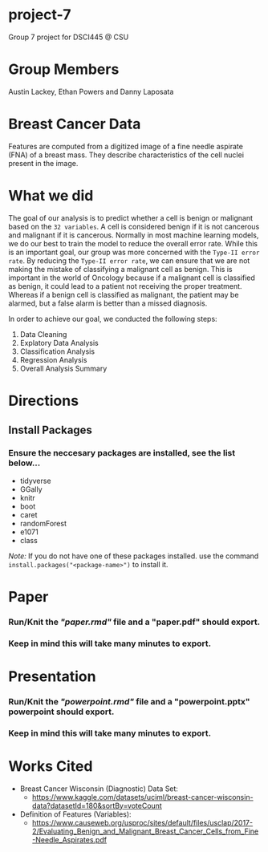 # project-7
Group 7 project for DSCI445 @ CSU

# Group Members
Austin Lackey, Ethan Powers and Danny Laposata

# Breast Cancer Data
Features are computed from a digitized image of a fine needle aspirate (FNA) of a breast mass. They describe characteristics of the cell nuclei present in the image.

# What we did

The goal of our analysis is to predict whether a cell is benign or malignant based on the `32 variables`.
A cell is considered benign if it is not cancerous and malignant if it is cancerous.
Normally in most machine learning models, we do our best to train the model to reduce the overall error rate.
While this is an important goal, our group was more concerned with the `Type-II error rate`.
By reducing the `Type-II error rate`, we can ensure that we are not making the mistake of classifying a malignant cell as benign.
This is important in the world of Oncology because if a malignant cell is classified as benign, it could lead to a patient not receiving the proper treatment.
Whereas if a benign cell is classified as malignant, the patient may be alarmed, but a false alarm is better than a missed diagnosis.

In order to achieve our goal, we conducted the following steps:

1. Data Cleaning
2. Explatory Data Analysis
3. Classification Analysis
4. Regression Analysis
5. Overall Analysis Summary


# Directions

## Install Packages
### Ensure the neccesary packages are installed, see the list below...

* tidyverse
* GGally
* knitr
* boot
* caret
* randomForest
* e1071
* class

*Note:* If you do not have one of these packages installed. use the command `install.packages("<package-name>")` to install it.


# Paper
### Run/Knit the *"paper.rmd"* file and a **"paper.pdf"** should export.
### Keep in mind this will take many minutes to export.

# Presentation
### Run/Knit the *"powerpoint.rmd"* file and a **"powerpoint.pptx"** powerpoint should export.
### Keep in mind this will take many minutes to export.

# Works Cited

- Breast Cancer Wisconsin (Diagnostic) Data Set:
    - https://www.kaggle.com/datasets/uciml/breast-cancer-wisconsin-data?datasetId=180&sortBy=voteCount
- Definition of Features (Variables):
    - https://www.causeweb.org/usproc/sites/default/files/usclap/2017-2/Evaluating_Benign_and_Malignant_Breast_Cancer_Cells_from_Fine-Needle_Aspirates.pdf